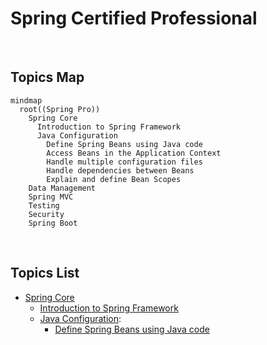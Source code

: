 # Spring Certified Professional

<br>

## Topics Map

```mermaid
mindmap
  root((Spring Pro))
    Spring Core
      Introduction to Spring Framework
      Java Configuration
        Define Spring Beans using Java code 
        Access Beans in the Application Context
        Handle multiple configuration files
        Handle dependencies between Beans
        Explain and define Bean Scopes
    Data Management
    Spring MVC
    Testing
    Security
    Spring Boot
```

<br>

## Topics List
* [Spring Core](../01-spring-core)
  * [Introduction to Spring Framework]()
  * [Java Configuration]():
    * [Define Spring Beans using Java code]()